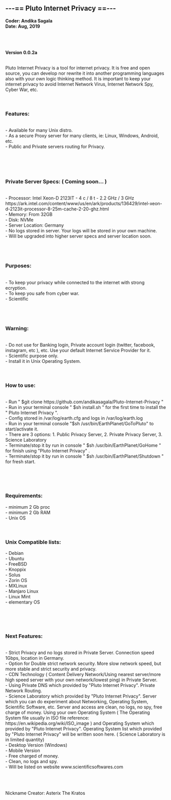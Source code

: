 <h2>---== Pluto Internet Privacy ==---</h2>
<b>Coder: Andika Sagala  </b>	 <br>              
	<b>Date: Aug, 2019	</b><br>
<br><br><br>

<b>Version 0.0.2a</b><br><br>

Pluto Internet Privacy is a tool for internet privacy. It is free and open source, you can develop nor rewrite it into another programming languages also with your own logic thinking method. It is important to keep your internet privacy to avoid Internet Network Virus, Internet Network Spy, Cyber War, etc.<br><br><br>

<h3>Features:</h3><br>
- Available for many Unix distro.<br>
- As a secure Proxy server for many clients, ie: Linux, Windows, Android, etc.<br>
- Public and Private servers routing for Privacy.<br>
<br>
<br><br><br>

<h3>Private Server Specs: ( Coming soon... )</h3><br>
- Processor: Intel Xeon-D 2123IT - 4 c / 8 t - 2.2 GHz / 3 GHz https://ark.intel.com/content/www/us/en/ark/products/136429/intel-xeon-d-2123it-processor-8-25m-cache-2-20-ghz.html<br>
- Memory: From 32GB<br>
- Disk: NVMe<br>
- Server Location: Germany<br>
- No logs stored in server. Your logs will be stored in your own machine.<br>
- Will be upgraded into higher server specs and server location soon.<br>
 <br><br><br>

<h3>Purposes:</h3><br>
- To keep your privacy while connected to the internet with strong ecryption.<br>
- To keep you safe from cyber war.<br>
- Scientific <br>
<br><br><br>


<h3>Warning:</h3><br>
- Do not use for Banking login, Private account login (twitter, facebook, instagram, etc ), etc. Use your default Internet Service Provider for it.<br>
- Scientific purpose only. <br>
- Install it in Unix Operating System.<br><br><br>


<h3>How to use:</h3><br>
- Run " $git clone https://github.com/andikasagala/Pluto-Internet-Privacy " <br>
- Run in your terminal console " $sh install.sh " for the first time to install the " Pluto Internet Privacy ". <br>
- Config stored in /var/log/earth.cfg and logs in /var/log/earth.log  <br>
- Run in your terminal console "$sh /usr/bin/EarthPlanet/GoToPluto" to start/activate it.<br>
- There are 3 options: 1. Public Privacy Server, 2. Private Privacy Server, 3. Science Laboratory <br>
- Terminate/stop it by run in console " $sh /usr/bin/EarthPlanet/GoHome " for finish using "Pluto Internet Privacy" . <br>
- Terminate/stop it by run in console " $sh /usr/bin/EarthPlanet/Shutdown " for fresh start.  <br>

<br><br>
<br>

<h3>Requirements:</h3>
- minimum 2 Gb proc <br>
- minimum 2 Gb RAM<br>
- Unix OS <br><br><br>

<h3>Unix Compatible lists:</h3>
- Debian <br>
- Ubuntu<br>
- FreeBSD<br>
- Knoppix <br>
- Solus <br>
- Zorin OS <br>
- MXLinux<br>
- Manjaro Linux <br>
- Linux Mint <br>
- elementary OS <br>


<br><br><br>

<h3>Next Features:</h3><br>
- Strict Privacy and no logs stored in Private Server. Connection speed 1Gbps, location in Germany.<br>
- Option for Double strict network security. More slow network speed, but more stable and strict security and privacy. <br>
- CDN Technology ( Content Delivery Network/Using nearest server/more high speed server with your own network/lowest ping) in Private Server.<br>
- Using Private DNS which provided by "Pluto Internet Privacy". Private Network Routing.<br>
- Science Laboratory which provided by "Pluto Internet Privacy". Server which you can do experiment about Networking, Operating System, Scientific Software, etc. Server and access are clean, no logs, no spy, free charge of money. Using your own Operating System ( The Operating System file usually in ISO file reference: https://en.wikipedia.org/wiki/ISO_image ) and Operating System which provided by "Pluto Internet Privacy". Operating System list which provided by "Pluto Internet Privacy" will be written soon here. ( Science Laboratory is in limited quantity) <br>
- Desktop Version (Windows)<br>
- Mobile Version<br>
- Free charged of money. <br>
- Clean, no logs and spy. <br>
- Will be listed on website www.scientificsoftwares.com <br><br><br><br>

Nickname Creator: Asterix The Kratos <br>


